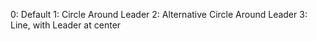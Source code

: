 0: Default
1: Circle Around Leader
2: Alternative Circle Around Leader
3: Line, with Leader at center